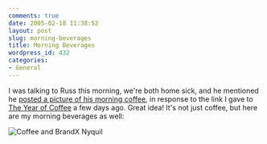 ```yaml
---
comments: true
date: 2005-02-18 11:38:52
layout: post
slug: morning-beverages
title: Morning Beverages
wordpress_id: 432
categories:
- General
---
```


I was talking to Russ this morning, we're both home sick, and he mentioned he [posted a picture of his morning coffee](http://www.russellbeattie.com/notebook/1008316.html), in response to the link I gave to [The Year of Coffee](http://www.thecoolkids.us/coffee/index.php) a few days ago. Great idea! It's not just coffee, but here are my morning beverages as well:





![Coffee and BrandX Nyquil](http://photos5.flickr.com/5014232_9805c9b75b.jpg)
